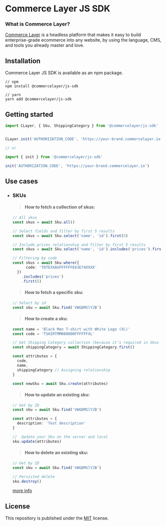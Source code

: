 # Commerce Layer JS SDK

### What is Commerce Layer?

[Commerce Layer](https://commercelayer.io/) is a headless platform that makes it easy to build enterprise-grade ecommerce into any website, by using the language, CMS, and tools you already master and love.

## Installation

Commerce Layer JS SDK is available as an npm package.

```cli
// npm
npm install @commercelayer/js-sdk

// yarn
yarn add @commercelayer/js-sdk
```

## Getting started

```ts
import CLayer, { Sku, ShippingCategory } from '@commercelayer/js-sdk'


CLayer.init('AUTHORIZATION_CODE', 'https://your-brand.commercelayer.io')

// or

import { init } from '@commercelayer/js-sdk'

init('AUTHORIZATION_CODE', 'https://your-brand.commercelayer.io')
```

## Use cases
  - ### SKUs
    > #### How to fetch a collection of skus:

    ```ts
    // All skus
    const skus = await Sku.all()

    // Select fields and filter by first 5 results
    const skus = await Sku.select('name', 'id').first(5)
    
    // Include prices relationship and filter by first 5 results
    const skus = await Sku.select('name', 'id').includes('prices').first(5)

    // Filtering by code
    const skus = await Sku.where({
		  code: 'TOTEXXAUFFFFFFE63E74XXXX'
	  })
		.includes('prices')
		.first(5)
    ```

    > #### How to fetch a specific sku:

    ```ts
    // Select by id
    const sku = await Sku.find('VWGDMSlYJB')
    ```
    
    > #### How to create a sku:

    ```ts
    const name = 'Black Men T-shirt with White Logo (XL)'
    const code = 'TSHIRTMM000000FFFFFFXL'

    // Get Shipping Category collection (because it's required in Skus relationship)
    const shippingCategory = await ShippingCategory.first()

    const attributes = {
      code,
      name,
      shippingCategory // Assigning relationship
    }

    const newSku = await Sku.create(attributes)
    ```

    > #### How to update an existing sku:

    ```ts
    // Get by ID
    const sku = await Sku.find('VWGDMSlYJB')

    const attributes = {
      description: 'Test description'
    }
    
    //  Update your Sku on the server and local
    sku.update(attributes)
    ```

    > #### How to delete an existing sku:

    ```ts
    // Get by ID
    const sku = await Sku.find('VWGDMSlYJB')

    // Persisted delete
    sku.destroy()
    ```

    [more info](./docs/Skus.md)

## License

This repository is published under the [MIT](LICENSE) license.
